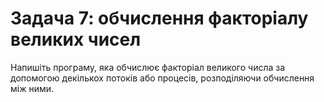 # Задача 7: обчислення факторіалу великих чисел

Напишіть програму, яка обчислює факторіал великого числа за допомогою декількох потоків або процесів, розподіляючи обчислення між ними.
